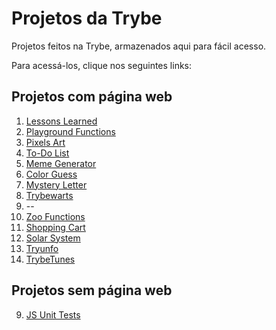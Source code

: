 # Projetos da Trybe

Projetos feitos na Trybe, armazenados aqui para fácil acesso.

Para acessá-los, clique nos seguintes links:

## Projetos com página web

1. [Lessons Learned](https://gudine.github.io/trybe-projetos/1-lessons-learned)
2. [Playground Functions](https://gudine.github.io/trybe-projetos/2-playground-functions)
3. [Pixels Art](https://gudine.github.io/trybe-projetos/3-pixels-art)
4. [To-Do List](https://gudine.github.io/trybe-projetos/4-todo-list)
5. [Meme Generator](https://gudine.github.io/trybe-projetos/5-meme-generator)
6. [Color Guess](https://gudine.github.io/trybe-projetos/6-color-guess)
7. [Mystery Letter](https://gudine.github.io/trybe-projetos/7-mystery-letter)
8. [Trybewarts](https://gudine.github.io/trybe-projetos/8-trybewarts)
9. --
10. [Zoo Functions](https://gudine.github.io/trybe-projetos/10-zoo-functions)
11. [Shopping Cart](https://gudine.github.io/trybe-projetos/11-shopping-cart)
12. [Solar System](https://gudine.github.io/trybe-projetos/12-solar-system)
13. [Tryunfo](https://gudine.github.io/trybe-projetos/13-tryunfo)
14. [TrybeTunes](https://gudine.github.io/trybe-projetos/14-trybetunes)

## Projetos sem página web

9. [JS Unit Tests](https://github.com/Gudine/trybe-projetos/tree/main/9-js-unit-tests)
